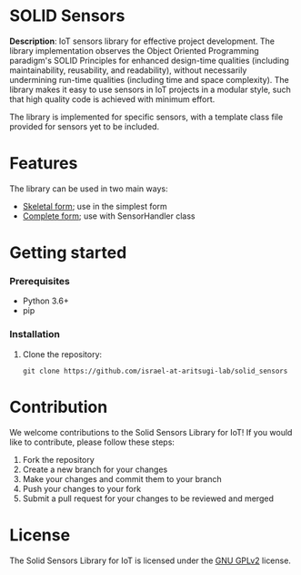 # SOLID Sensors

**Description**:  IoT sensors library for effective project development. The library implementation observes the Object Oriented Programming paradigm's SOLID Principles for enhanced design-time qualities (including maintainability, reusability, and readability), without necessarily undermining run-time qualities (including time and space complexity). The library makes it easy to use sensors in IoT projects in a modular style, such that high quality code is achieved with minimum effort.

The library is implemented for specific sensors, with a template class file provided for sensors yet to be included.


Features
=============
The library can be used in two main ways:
- [Skeletal form](./examples/example1-simple.cpp); use in the simplest form
- [Complete form](https://github.com/israel-at-aritsugi-lab/solid_sensors/blob/main/examples/example2-with-handler.cpp); use with SensorHandler class

Getting started
=============
### Prerequisites
- Python 3.6+
- pip

### Installation

1. Clone the repository:
    ``` 
    git clone https://github.com/israel-at-aritsugi-lab/solid_sensors

    ```

Contribution
=============
We welcome contributions to the Solid Sensors Library for IoT! If you would like to contribute, please follow these steps:

1. Fork the repository
1. Create a new branch for your changes
1. Make your changes and commit them to your branch
1. Push your changes to your fork
1. Submit a pull request for your changes to be reviewed and merged

License
=============

The Solid Sensors Library for IoT is licensed under the [GNU GPLv2](http://www.gnu.org/licenses/old-licenses/gpl-2.0.html) license.
